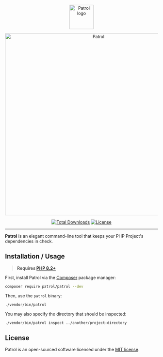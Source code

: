 <p align="center">
    <img src="/art/logo.svg" height="80" alt="Patrol logo">
</p>
<p align="center">
    <img src="https://raw.githubusercontent.com/nunomaduro/patrol/master/docs/example.png" width="600" alt="Patrol">
    <p align="center">
        <a href="https://packagist.org/packages/nunomaduro/patrol"><img alt="Total Downloads" src="https://img.shields.io/packagist/dt/nunomaduro/patrol"></a>
        <a href="https://packagist.org/packages/nunomaduro/patrol"><img alt="License" src="https://img.shields.io/github/license/nunomaduro/patrol"></a>
    </p>
</p>

------

**Patrol** is an elegant command-line tool that keeps your PHP Project's dependencies in check.

## Installation / Usage

> **Requires [PHP 8.2+](https://php.net/releases/)**

First, install Patrol via the [Composer](https://getcomposer.org/) package manager:

```bash
composer require patrol/patrol --dev
```

Then, use the `patrol` binary:

```bash
./vendor/bin/patrol
```

You may also specify the directory that should be inspected:

```bash
./vendor/bin/patrol inspect ../another/project-directory
```

## License

Patrol is an open-sourced software licensed under the [MIT license](LICENSE.md).
